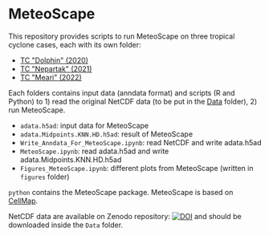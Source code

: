 # MeteoScape

This repository provides scripts to run MeteoScape on three tropical cyclone cases, each with its own folder:
- <a href="https://github.com/pascaloettli/MeteoScape/tree/main/Tropical%20Cyclone/2020-12.DOLPHIN">TC "Dolphin" (2020)</a>
- <a href="https://github.com/pascaloettli/MeteoScape/tree/main/Tropical%20Cyclone/2021-08.NEPARTAK">TC "Nepartak" (2021)</a>
- <a href="https://github.com/pascaloettli/MeteoScape/tree/main/Tropical%20Cyclone/2022-08.MEARI">TC "Meari" (2022)</a>

Each folders contains input data (anndata format) and scripts (R and Python) to 1) read the original NetCDF data (to be put in the <a href="https://github.com/pascaloettli/MeteoScape/tree/main/Tropical%20Cyclone/Data">Data</a> folder), 2) run MeteoScape.

- <code>adata.h5ad</code>: input data for MeteoScape
- <code>adata.Midpoints.KNN.HD.h5ad</code>: result of MeteoScape
- <code>Write_Anndata_For_MeteoScape.ipynb</code>: read NetCDF and write adata.h5ad
- <code>MeteoScape.ipynb</code>: read adata.h5ad and write adata.Midpoints.KNN.HD.h5ad
- <code>Figures_MeteoScape.ipynb</code>: different plots from MeteoScape (written in <code>figures</code> folder) 
  
<code>python</code> contains the MeteoScape package. MeteoScape is based on <a href="https://github.com/yusuke-imoto-lab/CellMap">CellMap</a>. 

NetCDF data are available on Zenodo repository: <a href="https://doi.org/10.5281/zenodo.11064128"><img src="https://zenodo.org/badge/DOI/10.5281/zenodo.11064128.svg" alt="DOI"></a> and should be downloaded inside the <code>Data</code> folder.



